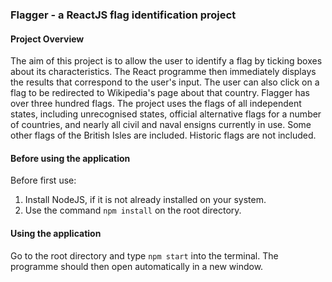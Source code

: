 
### Flagger - a ReactJS flag identification project

#### Project Overview

The aim of this project is to allow the user to identify a flag by ticking boxes about its characteristics.
The React programme then immediately displays the results that correspond to the user's input.
The user can also click on a flag to be redirected to Wikipedia's page about that country.
Flagger has over three hundred flags.
The project uses the flags of all independent states, including unrecognised states, official alternative flags for a number of countries, and nearly all civil and naval ensigns currently in use. 
Some other flags of the British Isles are included.
Historic flags are not included.


#### Before using the application

Before first use:
1. Install NodeJS, if it is not already installed on your system.
2. Use the command `npm install` on the root directory.

#### Using the application

Go to the root directory and type `npm start` into the terminal. The programme should then open automatically in a new window.
